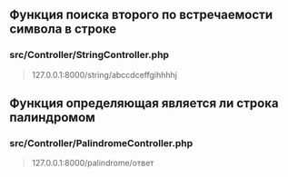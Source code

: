 
## Функция поиска второго по встречаемости символа в строке
### src/Controller/StringController.php
> 127.0.0.1:8000/string/abccdceffgihhhhj

## Функция определяющая является ли строка палиндромом
### src/Controller/PalindromeController.php
> 127.0.0.1:8000/palindrome/ответ
